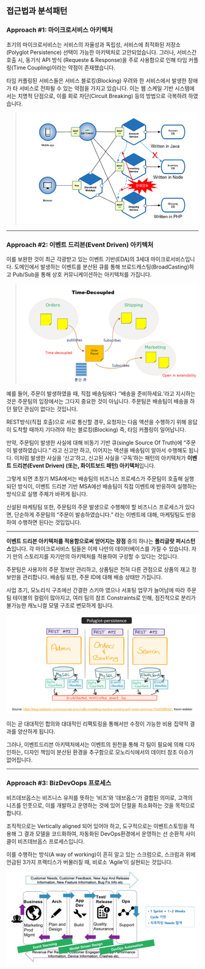 ## 접근법과 분석패턴

### **Approach \#1: 마이크로서비스 아키텍처**

 초기의 마이크로서비스는 서비스의 자율성과 독립성, 서비스에 최적화된 저장소(Polyglot Persistence) 선택이 가능한 아키텍처로 고안되었습니다. 그러나, 서비스간 호출 시, 동기식 API 방식 (Requeste & Response)을 주로 사용함으로 인해 타임 커플링(Time Coupling)이라는 약점이 존재했습니다.
 
 타임 커플링된 서비스들은 서비스 블로킹(Blocking) 우려와 한 서비스에서 발생한 장애가 타 서비스로 전파될 수 있는 약점을 가지고 있습니다. 이는 웹 스케일 기반 시스템에서는 치명적 단점으로, 이를 회로 차단(Circuit Breaking) 등의 방법으로 극복하려 하였습니다.
 
> ![](/img/03_Bizdevops/02/04/image22.png)

---

###  **Approach \#2: 이벤트 드리븐(Event Driven) 아키텍처**

 이를 보완한 것이 최근 각광받고 있는 이벤트 기반(EDA)의 3세대 마이크로서비스입니다. 도메인에서 발생하는 이벤트를 분산된 큐를 통해 브로드캐스팅(BroadCasting)하고 Pub/Sub을 통해 상호 커뮤니케이션하는 아키텍처를 가집니다.
 
> ![](/img/03_Bizdevops/02/04/image23.png)
 
 예를 들어, 주문이 발생하였을 때, 직접 배송팀에다 ‘’배송을 준비하세요.’라고 지시하는 것은 주문팀의 입장에서는 그다지 중요한 것이 아닙니다. 주문팀은 배송팀이 배송을 하던 말던 관심이 없다는 것입니다.
 
 REST방식(직접 호출)으로 서로 통신할 경우, 요청자는 다음 액션을 수행하기 위해 응답이 도착할 때까지 기다려야 하는  블로킹(Blocking) 즉, 타임 커플링이 일어납니다.
 
 만약, 주문팀이 발생한 사실에 대해 비동기 기반 큐(single Source Of Truth)에 “주문이 발생하였습니다.” 라고 신고만 하고, 이어지는 액션을 배송팀이 알아서 수행해도 됩니다. 
 이처럼 발생한 사실을 ‘신고’하고, 신고된 사실을 ‘구독’하는 패턴의 아키텍처가 **이벤트 드리븐(Event Driven) (또는, 화이트보드 패턴) 아키텍처**입니다.
 
 그렇게 되면 초창기 MSA에서는 배송팀의 비즈니스 프로세스가 주문팀이 호출해 실행되던 방식이, 이벤트 드리븐 기반 MSA에선 배송팀이 직접 이벤트에 반응하여 실행하는 방식으로 실행 주체가 바뀌게 됩니다.
 
 신설된 마케팅팀 또한, 주문팀의 주문 발생으로 수행해야 할 비즈니스 프로세스가 있다면, 단순하게 주문팀의 “주문이 발송하였습니다.” 라는 이벤트에 대해, 마케팅팀도 반응하여 수행하면 된다는 것입입니다.
 
---

**이벤트 드리븐 아키텍처를 적용함으로써 얻어지는 장점** 중의 하나는 **폴리글랏 퍼시스턴스**입니다. 각 마이크로서비스 팀들은 이제 나만의 데이터베이스를 가질 수 있습니다. 자기 만의 스토리지를 자기만의 아키텍처를 적용하여 구성할 수 있다는 것입니다.

주문팀은 사용자의 주문 정보만 관리하고, 상품팀은 전혀 다른 관점으로 상품의 재고 정보만을 관리합니다. 배송팀 또한, 주문 ID에 대해 배송 상태만 가집니다.

사업 초기, 모노리식 구조에선 간결한 스키마 였으나 서포팅 업무가 늘어남에 따라 주문팀 테이블의 컬럼이 많아지고, 여러 팀의 참조 Constraints로 인해, 점진적으로 분리가 불가능한 캐노니컬 모델 구조로 변모하게 됩니다.

![](/img/03_Bizdevops/02/04/image24.png)

이는 곧 대대적인 합의와 대대적인 리팩토링을 통해서만 수정이 가능한 비용 집약적 결과를 양산하게 됩니다.

그러나, 이벤트드리븐 아키텍처에서는 이벤트의 원천을 통해 각 팀이 필요에 의해 디자인하는, 디자인 책임이 분산된 환경을 추구함으로 모노리식에서의 데이터 참조 이슈가 없어집니다.

---

### **Approach \#3: BizDevOops 프로세스**

비즈데브옵스는 비즈니스 유저를 뜻하는 ‘비즈’와 ‘데브옵스’가 결합된 의미로, 고객의 니즈를 인풋으로, 이를 개발하고 운영하는 것에 있어 단절을 최소화하는 것을 목적으로 합니다.

조직적으로는 Vertically aligned 되어 있어야 하고, 도구적으로는 이벤트스토밍을 적용해 그 결과 모델을 코드화하여, 자동화된 DevOps환경에서 운영하는 선 순환적 사이클이 비즈데브옵스 프로세스입니다.

이를 수행하는 방식(A way of working)이 흔히 알고 있는 스크럼으로, 스크럼과 위에 언급된 3가지 프랙티스가 버물러질 때, 비로소 ‘Agile’이 실현되는 것입니다.

![](/img/03_Bizdevops/02/04/image25.png)